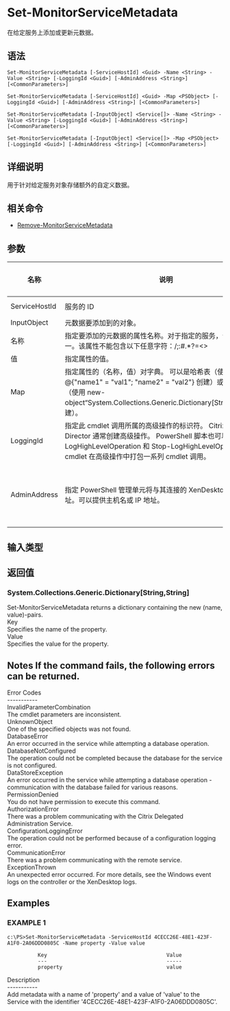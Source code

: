 # Set-MonitorServiceMetadata

在给定服务上添加或更新元数据。

## 语法

    Set-MonitorServiceMetadata [-ServiceHostId] <Guid> -Name <String> -Value <String> [-LoggingId <Guid>] [-AdminAddress <String>] [<CommonParameters>]
    
    Set-MonitorServiceMetadata [-ServiceHostId] <Guid> -Map <PSObject> [-LoggingId <Guid>] [-AdminAddress <String>] [<CommonParameters>]
    
    Set-MonitorServiceMetadata [-InputObject] <Service[]> -Name <String> -Value <String> [-LoggingId <Guid>] [-AdminAddress <String>] [<CommonParameters>]
    
    Set-MonitorServiceMetadata [-InputObject] <Service[]> -Map <PSObject> [-LoggingId <Guid>] [-AdminAddress <String>] [<CommonParameters>]
    

## 详细说明

用于针对给定服务对象存储额外的自定义数据。

## 相关命令

- [Remove-MonitorServiceMetadata](Remove-MonitorServiceMetadata.html)

## 参数

| 名称            | 说明                                                                                                                                                                     | 是否必需？  | 管道输入                           | 默认值                                   |
| ------------- | ---------------------------------------------------------------------------------------------------------------------------------------------------------------------- | ------ | ------------------------------ | ------------------------------------- |
| ServiceHostId | 服务的 ID                                                                                                                                                                 | true   | true (ByValue, ByPropertyName) |                                       |
| InputObject   | 元数据要添加到的对象。                                                                                                                                                            | true   | true (ByValue)                 |                                       |
| 名称            | 指定要添加的元数据的属性名称。对于指定的服务，该属性必须唯一。该属性不能包含以下任意字符：\/;:#.*?=<>                                                                                                              | []()"' | true                           | false |                               |
| 值             | 指定属性的值。                                                                                                                                                                | true   | false                          |                                       |
| Map           | 指定属性的（名称，值）对字典。 可以是哈希表（使用 @{"name1" = "val1"; "name2" = "val2"} 创建）或字符串字典（使用 new-object“System.Collections.Generic.Dictionary[String,String]”创建）。                      | true   | true (ByValue)                 |                                       |
| LoggingId     | 指定此 cmdlet 调用所属的高级操作的标识符。 Citrix Studio 和 Director 通常创建高级操作。 PowerShell 脚本也可以借助 Start-LogHighLevelOperation 和 Stop-LogHighLevelOperation cmdlet 在高级操作中打包一系列 cmdlet 调用。 | false  | false                          |                                       |
| AdminAddress  | 指定 PowerShell 管理单元将与其连接的 XenDesktop 控制器的地址。可以提供主机名或 IP 地址。                                                                                                             | false  | false                          | Localhost。一旦有 cmdlet 提供了某个值，此值将变为默认值。 |

## 输入类型

### 

## 返回值

### System.Collections.Generic.Dictionary[String,String]  
Set-MonitorServiceMetadata returns a dictionary containing the new (name, value)-pairs.  
Key <string>  
Specifies the name of the property.  
Value <string>  
Specifies the value for the property.

## Notes If the command fails, the following errors can be returned.  
Error Codes  
\---\---\-----  
InvalidParameterCombination  
The cmdlet parameters are inconsistent.  
UnknownObject  
One of the specified objects was not found.  
DatabaseError  
An error occurred in the service while attempting a database operation.  
DatabaseNotConfigured  
The operation could not be completed because the database for the service is not configured.  
DataStoreException  
An error occurred in the service while attempting a database operation - communication with the database failed for various reasons.  
PermissionDenied  
You do not have permission to execute this command.  
AuthorizationError  
There was a problem communicating with the Citrix Delegated Administration Service.  
ConfigurationLoggingError  
The operation could not be performed because of a configuration logging error.  
CommunicationError  
There was a problem communicating with the remote service.  
ExceptionThrown  
An unexpected error occurred. For more details, see the Windows event logs on the controller or the XenDesktop logs.

## Examples

### EXAMPLE 1

    c:\PS>Set-MonitorServiceMetadata -ServiceHostId 4CECC26E-48E1-423F-A1F0-2A06DDD0805C -Name property -Value value
    
              Key                                       Value
              ---                                       -----
              property                                  value
    

Description  
\---\---\-----  
Add metadata with a name of 'property' and a value of 'value' to the Service with the identifier '4CECC26E-48E1-423F-A1F0-2A06DDD0805C'.